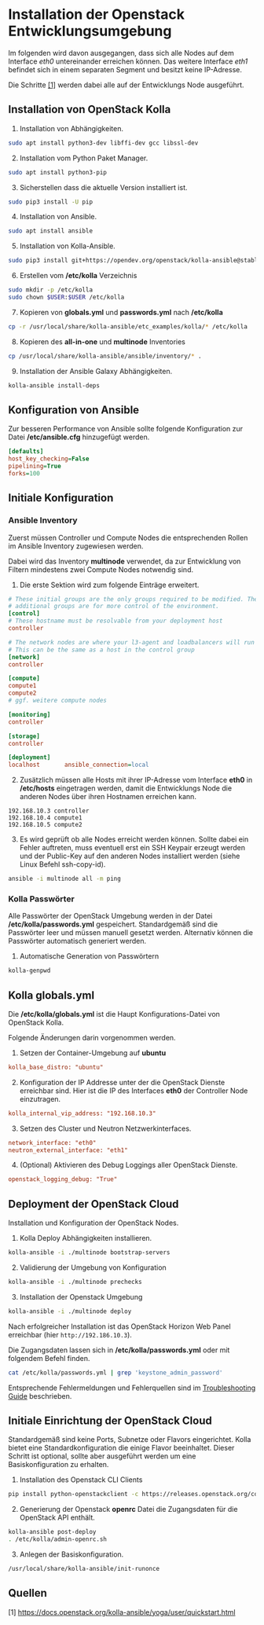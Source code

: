 # Installation der Openstack Entwicklungsumgebung

Im folgenden wird davon ausgegangen, dass sich alle Nodes auf dem Interface *eth0* untereinander erreichen können. Das weitere Interface *eth1* befindet sich in einem separaten Segment und besitzt keine IP-Adresse.

Die Schritte [[1]](#quelle-1) werden dabei alle auf der Entwicklungs Node ausgeführt.

## Installation von OpenStack Kolla

1. Installation von Abhängigkeiten.

  ```bash
  sudo apt install python3-dev libffi-dev gcc libssl-dev
  ```

2. Installation vom Python Paket Manager.

  ```bash
  sudo apt install python3-pip
  ```

3. Sicherstellen dass die aktuelle Version installiert ist.

  ```bash
  sudo pip3 install -U pip
  ```

4. Installation von Ansible.

  ```bash
  sudo apt install ansible
  ```

5. Installation von Kolla-Ansible.

  ```bash
  sudo pip3 install git+https://opendev.org/openstack/kolla-ansible@stable/yoga
  ```

6. Erstellen vom **/etc/kolla** Verzeichnis

  ```bash
  sudo mkdir -p /etc/kolla
  sudo chown $USER:$USER /etc/kolla
  ```

7. Kopieren von **globals.yml** und **passwords.yml** nach **/etc/kolla**

  ```bash
  cp -r /usr/local/share/kolla-ansible/etc_examples/kolla/* /etc/kolla
  ```

8. Kopieren des **all-in-one** und **multinode** Inventories

  ```bash
  cp /usr/local/share/kolla-ansible/ansible/inventory/* .
  ```

9. Installation der Ansible Galaxy Abhängigkeiten.

  ```bash
  kolla-ansible install-deps
  ```

## Konfiguration von Ansible

Zur besseren Performance von Ansible sollte folgende Konfiguration zur Datei **/etc/ansible.cfg** hinzugefügt werden.

```ini
[defaults]
host_key_checking=False
pipelining=True
forks=100
```

## Initiale Konfiguration

### Ansible Inventory

Zuerst müssen Controller und Compute Nodes die entsprechenden Rollen im Ansible Inventory zugewiesen werden.

Dabei wird das Inventory **multinode** verwendet, da zur Entwicklung von Filtern mindestens zwei Compute Nodes notwendig sind.

1. Die erste Sektion wird zum folgende Einträge erweitert.

  ```ini
  # These initial groups are the only groups required to be modified. The
  # additional groups are for more control of the environment.
  [control]
  # These hostname must be resolvable from your deployment host
  controller

  # The network nodes are where your l3-agent and loadbalancers will run
  # This can be the same as a host in the control group
  [network]
  controller

  [compute]
  compute1
  compute2
  # ggf. weitere compute nodes

  [monitoring]
  controller

  [storage]
  controller

  [deployment]
  localhost       ansible_connection=local
  ```

2. Zusätzlich müssen alle Hosts mit ihrer IP-Adresse vom Interface **eth0** in **/etc/hosts** eingetragen werden, damit die Entwicklungs Node die anderen Nodes über ihren Hostnamen erreichen kann.

  ```text
  192.168.10.3 controller
  192.168.10.4 compute1
  192.168.10.5 compute2
  ```

3. Es wird geprüft ob alle Nodes erreicht werden können. Sollte dabei ein Fehler auftreten, muss eventuell erst ein SSH Keypair erzeugt werden und der Public-Key auf den anderen Nodes installiert werden (siehe Linux Befehl ssh-copy-id).

  ```bash
  ansible -i multinode all -m ping
  ```

### Kolla Passwörter

Alle Passwörter der OpenStack Umgebung werden in der Datei **/etc/kolla/passwords.yml** gespeichert. Standardgemäß sind die Passwörter leer und müssen manuell gesetzt werden. Alternativ können die Passwörter automatisch generiert werden.

1. Automatische Generation von Passwörtern

  ```bash
  kolla-genpwd
  ```

## Kolla globals.yml

Die **/etc/kolla/globals.yml** ist die Haupt Konfigurations-Datei von OpenStack Kolla.

Folgende Änderungen darin vorgenommen werden.

1. Setzen der Container-Umgebung auf **ubuntu**

  ```ini
  kolla_base_distro: "ubuntu"
  ```

2. Konfiguration der IP Addresse unter der die OpenStack Dienste erreichbar sind. Hier ist die IP des Interfaces **eth0** der Controller Node einzutragen.

  ```ini
  kolla_internal_vip_address: "192.168.10.3"
  ```

3. Setzen des Cluster und Neutron Netzwerkinterfaces.

  ```ini
  network_interface: "eth0"
  neutron_external_interface: "eth1"
  ```

4. (Optional) Aktivieren des Debug Loggings aller OpenStack Dienste.

  ```ini
  openstack_logging_debug: "True"
  ```

## Deployment der OpenStack Cloud

Installation und Konfiguration der OpenStack Nodes.

1. Kolla Deploy Abhängigkeiten installieren.

  ```bash
  kolla-ansible -i ./multinode bootstrap-servers
  ```

2. Validierung der Umgebung von Konfiguration

  ```bash
  kolla-ansible -i ./multinode prechecks
  ````

3. Installation der Openstack Umgebung

  ```bash
  kolla-ansible -i ./multinode deploy
  ```

Nach erfolgreicher Installation ist das OpenStack Horizon Web Panel erreichbar (hier `http://192.186.10.3`).

Die Zugangsdaten lassen sich in **/etc/kolla/passwords.yml** oder mit folgendem Befehl finden.

```bash
cat /etc/kolla/passwords.yml | grep 'keystone_admin_password'
```

Entsprechende Fehlermeldungen und Fehlerquellen sind im [Troubleshooting Guide](https://docs.openstack.org/kolla-ansible/yoga/user/troubleshooting.html) beschrieben.

## Initiale Einrichtung der OpenStack Cloud

Standardgemäß sind keine Ports, Subnetze oder Flavors eingerichtet. Kolla bietet eine Standardkonfiguration die einige Flavor beeinhaltet. Dieser Schritt ist optional, sollte aber ausgeführt werden um eine Basiskonfiguration zu erhalten.

1. Installation des Openstack CLI Clients

  ```bash
  pip install python-openstackclient -c https://releases.openstack.org/constraints/upper/yoga
  ````

2. Generierung der Openstack **openrc** Datei die Zugangsdaten für die OpenStack API enthält.

  ```bash
  kolla-ansible post-deploy
  . /etc/kolla/admin-openrc.sh
  ```

3. Anlegen der Basiskonfiguration.

  ```bash
  /usr/local/share/kolla-ansible/init-runonce
  ```
  
## Quellen

<a id="quelle_1">[1]</a>
<https://docs.openstack.org/kolla-ansible/yoga/user/quickstart.html>
